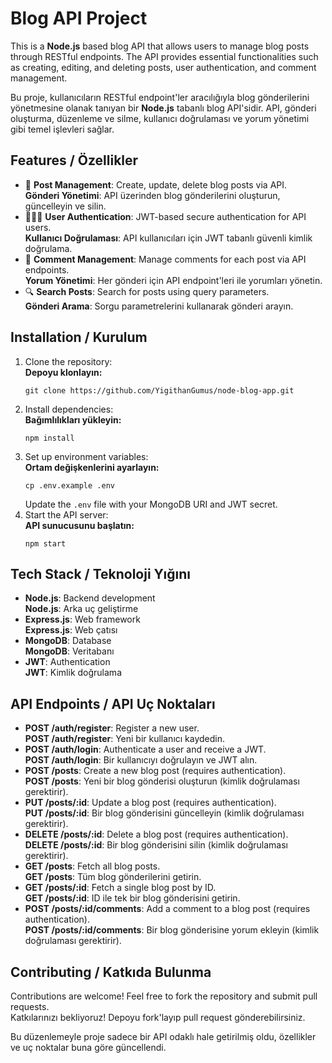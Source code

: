 <h1>Blog API Project</h1> <p>This is a <strong>Node.js</strong> based blog API that allows users to manage blog posts through RESTful endpoints. The API provides essential functionalities such as creating, editing, and deleting posts, user authentication, and comment management.</p> <p>Bu proje, kullanıcıların RESTful endpoint'ler aracılığıyla blog gönderilerini yönetmesine olanak tanıyan bir <strong>Node.js</strong> tabanlı blog API'sidir. API, gönderi oluşturma, düzenleme ve silme, kullanıcı doğrulaması ve yorum yönetimi gibi temel işlevleri sağlar.</p> <h2>Features / Özellikler</h2> <ul> <li>📝 <strong>Post Management</strong>: Create, update, delete blog posts via API.<br><strong>Gönderi Yönetimi</strong>: API üzerinden blog gönderilerini oluşturun, güncelleyin ve silin.</li> <li>🧑‍🤝‍🧑 <strong>User Authentication</strong>: JWT-based secure authentication for API users.<br><strong>Kullanıcı Doğrulaması</strong>: API kullanıcıları için JWT tabanlı güvenli kimlik doğrulama.</li> <li>💬 <strong>Comment Management</strong>: Manage comments for each post via API endpoints.<br><strong>Yorum Yönetimi</strong>: Her gönderi için API endpoint'leri ile yorumları yönetin.</li> <li>🔍 <strong>Search Posts</strong>: Search for posts using query parameters.<br><strong>Gönderi Arama</strong>: Sorgu parametrelerini kullanarak gönderi arayın.</li> </ul> <h2>Installation / Kurulum</h2> <ol> <li>Clone the repository:<br><strong>Depoyu klonlayın:</strong> <pre><code>git clone https://github.com/YigithanGumus/node-blog-app.git</code></pre> </li> <li>Install dependencies:<br><strong>Bağımlılıkları yükleyin:</strong> <pre><code>npm install</code></pre> </li> <li>Set up environment variables:<br><strong>Ortam değişkenlerini ayarlayın:</strong> <pre><code>cp .env.example .env</code></pre> Update the <code>.env</code> file with your MongoDB URI and JWT secret. </li> <li>Start the API server:<br><strong>API sunucusunu başlatın:</strong> <pre><code>npm start</code></pre> </li> </ol> <h2>Tech Stack / Teknoloji Yığını</h2> <ul> <li><strong>Node.js</strong>: Backend development<br><strong>Node.js</strong>: Arka uç geliştirme</li> <li><strong>Express.js</strong>: Web framework<br><strong>Express.js</strong>: Web çatısı</li> <li><strong>MongoDB</strong>: Database<br><strong>MongoDB</strong>: Veritabanı</li> <li><strong>JWT</strong>: Authentication<br><strong>JWT</strong>: Kimlik doğrulama</li> </ul> <h2>API Endpoints / API Uç Noktaları</h2> <ul> <li><strong>POST /auth/register</strong>: Register a new user.<br><strong>POST /auth/register</strong>: Yeni bir kullanıcı kaydedin.</li> <li><strong>POST /auth/login</strong>: Authenticate a user and receive a JWT.<br><strong>POST /auth/login</strong>: Bir kullanıcıyı doğrulayın ve JWT alın.</li> <li><strong>POST /posts</strong>: Create a new blog post (requires authentication).<br><strong>POST /posts</strong>: Yeni bir blog gönderisi oluşturun (kimlik doğrulaması gerektirir).</li> <li><strong>PUT /posts/:id</strong>: Update a blog post (requires authentication).<br><strong>PUT /posts/:id</strong>: Bir blog gönderisini güncelleyin (kimlik doğrulaması gerektirir).</li> <li><strong>DELETE /posts/:id</strong>: Delete a blog post (requires authentication).<br><strong>DELETE /posts/:id</strong>: Bir blog gönderisini silin (kimlik doğrulaması gerektirir).</li> <li><strong>GET /posts</strong>: Fetch all blog posts.<br><strong>GET /posts</strong>: Tüm blog gönderilerini getirin.</li> <li><strong>GET /posts/:id</strong>: Fetch a single blog post by ID.<br><strong>GET /posts/:id</strong>: ID ile tek bir blog gönderisini getirin.</li> <li><strong>POST /posts/:id/comments</strong>: Add a comment to a blog post (requires authentication).<br><strong>POST /posts/:id/comments</strong>: Bir blog gönderisine yorum ekleyin (kimlik doğrulaması gerektirir).</li> </ul> <h2>Contributing / Katkıda Bulunma</h2> <p>Contributions are welcome! Feel free to fork the repository and submit pull requests.<br>Katkılarınızı bekliyoruz! Depoyu fork'layıp pull request gönderebilirsiniz.</p>
Bu düzenlemeyle proje sadece bir API odaklı hale getirilmiş oldu, özellikler ve uç noktalar buna göre güncellendi.

